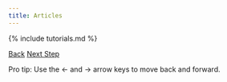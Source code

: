 ```yaml
---
title: Articles
---
```


{% include tutorials.md %}

<a id="prev" class="btn btn-basic" href="{% link _docs/considerations-api-gateway.md %}">Back</a>
<a id="next" class="btn btn-primary" href="{% link faq.md %}">Next Step</a>
<p class="keyboard-tip">Pro tip: Use the <- and -> arrow keys to move back and forward.</p>
